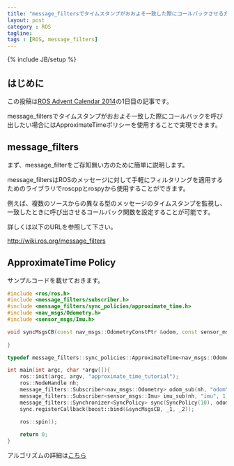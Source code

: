 ```yaml
---
title: "message_filtersでタイムスタンプがおおよそ一致した際にコールバックさせる方法"
layout: post
category : ROS
tagline:
tags : [ROS, message_filters]
---
```


{% include JB/setup %}

## はじめに

この投稿は[ROS Advent Calendar 2014](http://qiita.com/advent-calendar/2014/ros)の1日目の記事です。

message_filtersでタイムスタンプがおおよそ一致した際にコールバックを呼び出したい場合にはApproximateTimeポリシーを使用することで実現できます。

## message_filters

まず、message_filterをご存知無い方のために簡単に説明します。

message_filtersはROSのメッセージに対して手軽にフィルタリングを適用するためのライブラリでroscppとrospyから使用することができます。

例えば、複数のソースからの異なる型のメッセージのタイムスタンプを監視し、一致したときに呼び出させるコールバック関数を設定することが可能です。

詳しくは以下のURLを参照して下さい。 

http://wiki.ros.org/message_filters

## ApproximateTime Policy

サンプルコードを載せておきます。

```cpp
#include <ros/ros.h>
#include <message_filters/subscriber.h>
#include <message_filters/sync_policies/approximate_time.h>
#include <nav_msgs/Odometry.h>
#include <sensor_msgs/Imu.h>

void syncMsgsCB(const nav_msgs::OdometryConstPtr &odom, const sensor_msgs::ImuConstPtr &imu){
    
}

typedef message_filters::sync_policies::ApproximateTime<nav_msgs::Odometry, sensor_msgs::Imu> SyncPolicy;

int main(int argc, char *argv[]){
    ros::init(argc, argv, "approximate_time_tutorial");
    ros::NodeHandle nh;
    message_filters::Subscriber<nav_msgs::Odometry> odom_sub(nh, "odom", 1);
    message_filters::Subscriber<sensor_msgs::Imu> imu_sub(nh, "imu", 1);
    message_filters::Synchronizer<SyncPolicy> sync(SyncPolicy(10), odom_sub, imu_sub);
    sync.registerCallback(boost::bind(&syncMsgsCB, _1, _2));

    ros::spin();
    
    return 0;
}

```

アルゴリズムの詳細は[こちら](http://wiki.ros.org/message_filters/ApproximateTime)

